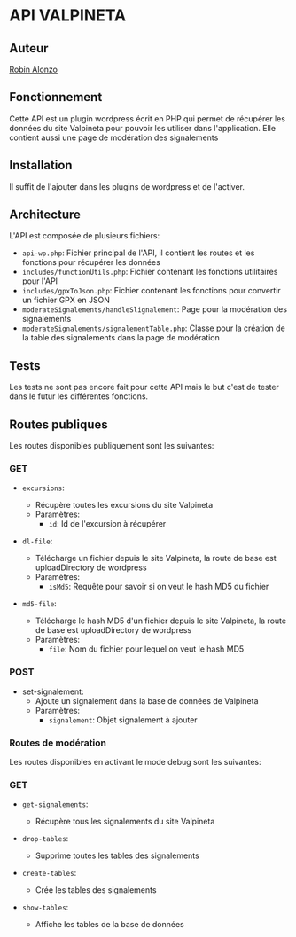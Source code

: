 # API VALPINETA

## Auteur
[Robin Alonzo](mailto:robin.alonzo03@gmail.com)

## Fonctionnement
Cette API est un plugin wordpress écrit en PHP qui permet de récupérer les données du site Valpineta pour pouvoir les utiliser dans l'application.
Elle contient aussi une page de modération des signalements

## Installation
Il suffit de l'ajouter dans les plugins de wordpress et de l'activer.

## Architecture
L'API est composée de plusieurs fichiers:
- `api-wp.php`: Fichier principal de l'API, il contient les routes et les fonctions pour récupérer les données
- `includes/functionUtils.php`: Fichier contenant les fonctions utilitaires pour l'API 
- `includes/gpxToJson.php`: Fichier contenant les fonctions pour convertir un fichier GPX en JSON
- `moderateSignalements/handleSlignalement`: Page pour la modération des signalements
- `moderateSignalements/signalementTable.php`: Classe pour la création de la table des signalements dans la page de modération

## Tests
Les tests ne sont pas encore fait pour cette API mais le but c'est de tester dans le futur les différentes fonctions.

## Routes publiques
Les routes disponibles publiquement sont les suivantes:

###  GET
- `excursions`:
    - Récupère toutes les excursions du site Valpineta
    - Paramètres:
        - `id`: Id de l'excursion à récupérer

- `dl-file`: 
    - Télécharge un fichier depuis le site Valpineta, la route de base est uploadDirectory de wordpress
    - Paramètres:
        - `isMd5`: Requête pour savoir si on veut le hash MD5 du fichier
- `md5-file`: 
    - Télécharge le hash MD5 d'un fichier depuis le site Valpineta, la route de base est uploadDirectory de wordpress
    - Paramètres:
        - `file`: Nom du fichier pour lequel on veut le hash MD5


###  POST
- set-signalement:
    - Ajoute un signalement dans la base de données de Valpineta
    - Paramètres:
        - `signalement`: Objet signalement à ajouter


###  Routes de modération
Les routes disponibles en activant le mode debug sont les suivantes:

###  GET

- `get-signalements`:
    - Récupère tous les signalements du site Valpineta

- `drop-tables`: 
    - Supprime toutes les tables des signalements
  
- `create-tables`: 
    - Crée les tables des signalements

- `show-tables`: 
    - Affiche les tables de la base de données
